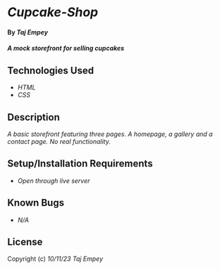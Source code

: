# _Cupcake-Shop_

#### By _**Taj Empey**_

#### _A mock storefront for selling cupcakes_

## Technologies Used

* _HTML_
* _CSS_

## Description

_A basic storefront featuring three pages.  A homepage, a gallery and a contact page.  No real functionality._

## Setup/Installation Requirements

* _Open through live server_

## Known Bugs

* _N/A_

## License

Copyright (c) _10/11/23_ _Taj Empey_